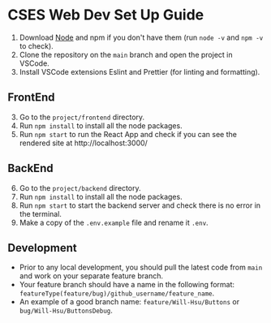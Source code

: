 # CSES Web Dev Set Up Guide
1. Download [Node](https://nodejs.org/en) and npm if you don't have them (run `node -v` and `npm -v` to check).
2. Clone the repository on the `main` branch and open the project in VSCode.
3. Install VSCode extensions Eslint and Prettier (for linting and formatting).
## FrontEnd
3. Go to the `project/frontend` directory.
4. Run `npm install` to install all the node packages.
5. Run `npm start` to run the React App and check if you can see the rendered site at http://localhost:3000/
## BackEnd
6. Go to the `project/backend` directory.
7. Run `npm install` to install all the node packages.
8. Run `npm start` to start the backend server and check there is no error in the terminal.
9. Make a copy of the `.env.example` file and rename it `.env`.
## Development
- Prior to any local development, you should pull the latest code from `main` and work on your separate feature branch.
- Your feature branch should have a name in the following format: `featureType(feature/bug)/github_username/feature_name`.
- An example of a good branch name: `feature/Will-Hsu/Buttons` or `bug/Will-Hsu/ButtonsDebug`.
